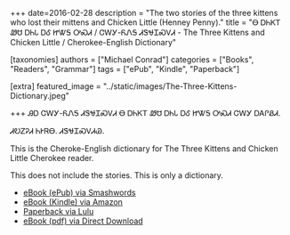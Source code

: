 +++
date=2016-02-28
description = "The two stories of the three kittens who lost their mittens and Chicken Little (Henney Penny)."
title = "Ꮎ ᎠᏂᏦᎢ ᏪᏌ ᎠᏂᏓ ᎠᎴ ᏥᏔᎦ ᎤᏍᏗ / ᏣᎳᎩ-ᏲᏁᎦ ᏗᏕᏠᏆᏍᏙᏗ - The Three Kittens and Chicken Little / Cherokee-English Dictionary"

[taxonomies]
authors = ["Michael Conrad"]
categories = ["Books", "Readers", "Grammar"]
tags = ["ePub", "Kindle", "Paperback"]

[extra]
featured_image = "../static/images/The-Three-Kittens-Dictionary.jpeg"

+++
ᎯᎠ ᏣᎳᎩ-ᏲᏁᎦ ᏗᏕᏠᏆᏍᏙᏗ Ꮎ ᎠᏂᏦᎢ
ᏪᏌ ᎠᏂᏓ ᎠᎴ ᏥᏔᎦ ᎤᏍᏗ ᏣᎳᎩ ᎠᎪᎵᏰᏗ.
<!-- more -->
ᏗᎧᏃᎮᏗ ᏂᎨᏒᎾ. ᏗᏕᏠᏆᏍᏙᏗᏊ.

This is the Cheroke-English dictionary
for The Three Kittens and Chicken Little
Cherokee reader.

This does not include the stories.
This is only a dictionary. 

* [eBook (ePub) via Smashwords](https://www.smashwords.com/books/view/619050)
* [eBook (Kindle) via Amazon](https://www.amazon.com/dp/B01CBYQ1CS)
* [Paperback via Lulu](http://www.lulu.com/shop/michael-joyner/na-anijoi-wesa-anida-ale-jitaga-usdi-jalagi-yonega-didehlogwasdodi-the-three-kittens-and-chicken-little-cherokee-english-dictionary/paperback/product-22584338.html)
* [eBook (pdf) via Direct Download](/pdfs/Na-Anijoi-Wesa-Anida-Jalagi-Yonega-embedded-cover.pdf)